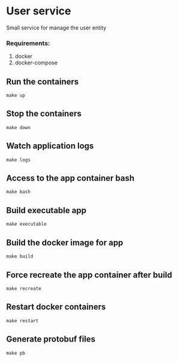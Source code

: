 # User service
Small service for manage the user entity

### Requirements:
1. docker
2. docker-compose

## Run the containers
```
make up
```

## Stop the containers
```
make down
```

## Watch application logs
```
make logs
```

## Access to the app container bash
```
make bash
```

## Build executable app
```
make executable
```

## Build the docker image for app
```
make build
```

## Force recreate the app container after build
```
make recreate
```

## Restart docker containers
```
make restart
```

## Generate protobuf files
```
make pb
```